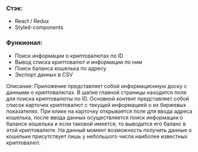### Стэк:
* React / Redux 
* Styled-components

### Функионал:
* Поиск информации о криптовалютах по ID
* Вывод списка криптовалют и информации по ним
* Поиск баланса кошелька по адресу
* Экспорт данных в CSV

Описание:
Приложение представляет собой информационную доску с данными о криптовалютах. В шапке главной страницы находится поле для поиска криптовалюты по ID. Основной контент представляет собой список карточек криптовалют с текущей информацией о их биржевых показателях. При клике на карточку открывается поле для ввода адреса кошелька, после ввода данных осуществляется поиск информации о балансе кошелька и если таковой имеется, то выводится его баланс в этой криптовалюте. На данный момент возможность получить данные о кошельке присутствует лишь у небольшого числа наиболее известных криптовалют.
